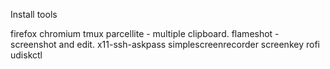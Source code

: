 Install tools

firefox
chromium
tmux
parcellite - multiple clipboard.
flameshot - screenshot and edit.
x11-ssh-askpass
simplescreenrecorder
screenkey
rofi
udiskctl
